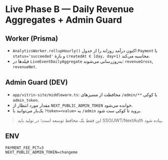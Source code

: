 # Live Phase B — Daily Revenue Aggregates + Admin Guard

## Worker (Prisma)
- `AnalyticsWorker.rollupHourly()` اکنون درآمد روزانه را از جدول `Payment` با `status='succeeded'` و بازهٔ `createdAt ∈ [day, day+1)` محاسبه می‌کند.
- فیلدها در `LiveEventDailyAggregate` به‌روزرسانی می‌شوند: `revenueGross`, `revenueNet`.

## Admin Guard (DEV)
- `app/vitrin-site/middleware.ts`: محافظت از مسیرهای `/admin/**` با کوکی `admin_token`.
- مقدار مورد انتظار از `NEXT_PUBLIC_ADMIN_TOKEN` خوانده می‌شود.
- یک‌بار می‌توانید با `?token=<value>` به `/admin` بروید تا کوکی ست شود.
> این فقط یک محافظ توسعه است؛ در تولید باید SSO/JWT/NextAuth پیاده شود.

## ENV
```
PAYMENT_FEE_PCT=3
NEXT_PUBLIC_ADMIN_TOKEN=changeme
```
